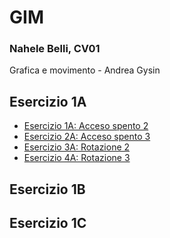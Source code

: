 # GIM
### Nahele Belli, CV01
Grafica e movimento - Andrea Gysin

## Esercizio 1A
- [Esercizio 1A: Acceso spento 2](Esercizio_1A/Esercizio_1A_Nahele/acceso_spento_2.html)
- [Esercizio 2A: Acceso spento 3](Esercizio_1A/Esercizio_1A_Nahele/acceso_spento_3.html)
- [Esercizio 3A: Rotazione 2](Esercizio_1A/Esercizio_1A_Nahele/rotazione_2.html)
- [Esercizio 4A: Rotazione 3](Esercizio_1A/Esercizio_1A_Nahele/rotazione_3.html)

## Esercizio 1B

## Esercizio 1C